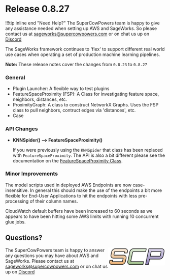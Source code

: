 # Release 0.8.27

!!!tip inline end "Need Help?"
    The SuperCowPowers team is happy to give any assistance needed when setting up AWS and SageWorks. So please contact us at [sageworks@supercowpowers.com](mailto:sageworks@supercowpowers.com) or on chat us up on [Discord](https://discord.gg/WHAJuz8sw8) 

The SageWorks framework continues to 'flex' to support different real world use cases when operating a set of production machine learning pipelines.

**Note:** These release notes cover the changes from `0.8.23` to `0.8.27`


### General
- Plugin Launcher: A flexible way to test plugins
- FeatureSpaceProximity (FSP): A Class for investigating feature space, neighbors, distances, etc.
- ProximityGraph: A class to construct NetworkX Graphs. Uses the FSP class to pull neighbors, contruct edges via 'distances', etc.
- Case


### API Changes

- **KNNSpider() --> FeatureSpaceProximity()**
    
    If you were previously using the `KNNSpider` that class has been replaced with `FeatureSpaceProximity`. The API is also a bit different please see the documentation on the [FeatureSpaceProximity Class](../data_algorithms/dataframes/overview.md).
	
### Minor Improvements
The model scripts used in deployed AWS Endpoints are now case-insensitive. In general this should make the use of the endpoints a bit more flexible for End-User Applications to hit the endpoints with less pre-processing of their column names.

CloudWatch default buffers have been increased to 60 seconds as we appears to have been hitting some AWS limits with running 10 concurrent glue jobs.

## Questions?
<img align="right" src="../../images/scp.png" width="180">

The SuperCowPowers team is happy to answer any questions you may have about AWS and SageWorks. Please contact us at [sageworks@supercowpowers.com](mailto:sageworks@supercowpowers.com) or on chat us up on [Discord](https://discord.gg/WHAJuz8sw8) 


